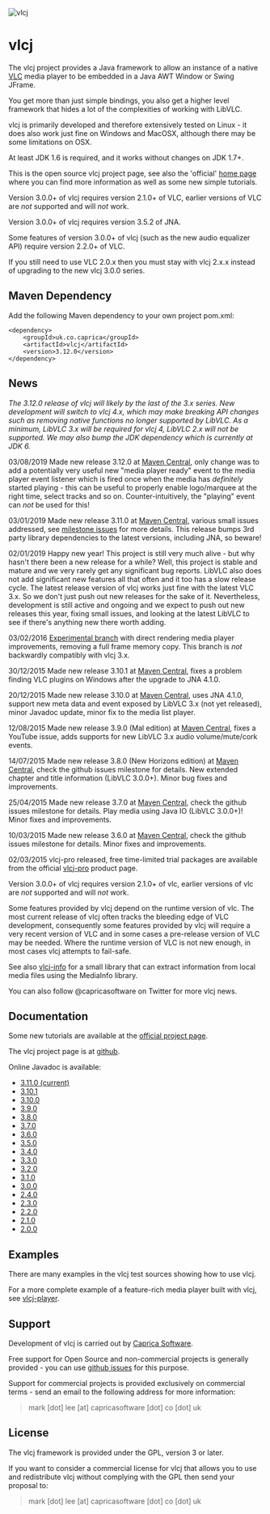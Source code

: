 ![vlcj](https://github.com/caprica/vlcj/raw/master/etc/vlcj-logo.png "vlcj")

vlcj
====

The vlcj project provides a Java framework to allow an instance of a native
[VLC](http://www.videolan.org/vlc "VLC") media player to be embedded in a Java
AWT Window or Swing JFrame.

You get more than just simple bindings, you also get a higher level framework
that hides a lot of the complexities of working with LibVLC.

vlcj is primarily developed and therefore extensively tested on Linux - it does
also work just fine on Windows and MacOSX, although there may be some
limitations on OSX.

At least JDK 1.6 is required, and it works without changes on JDK 1.7+.

This is the open source vlcj project page, see also the 'official'
[home page](http://capricasoftware.co.uk/projects/vlcj "Official vlcj home page at Caprica Software")
where you can find more information as well as some new simple tutorials.

Version 3.0.0+ of vlcj requires version 2.1.0+ of VLC, earlier versions of VLC
are *not* supported and will *not* work.

Version 3.0.0+ of vlcj requires version 3.5.2 of JNA.

Some features of version 3.0.0+ of vlcj (such as the new audio equalizer API)
require version 2.2.0+ of VLC.

If you still need to use VLC 2.0.x then you must stay with vlcj 2.x.x instead
of upgrading to the new vlcj 3.0.0 series.

Maven Dependency
----------------

Add the following Maven dependency to your own project pom.xml:

```
<dependency>
    <groupId>uk.co.caprica</groupId>
    <artifactId>vlcj</artifactId>
    <version>3.12.0</version>
</dependency>
```

News
----

_The 3.12.0 release of vlcj will likely by the last of the 3.x series. New development will switch to vlcj 4.x, which
may make breaking API changes such as removing native functions no longer supported by LibVLC. As a minimum, LibVLC 3.x
will be required for vlcj 4, LibVLC 2.x will not be supported. We may also bump the JDK dependency which is currently at
JDK 6._

03/08/2019 Made new release 3.12.0 at [Maven Central](http://search.maven.org/#search|ga|1|vlcj), only change was to add
a potentially very useful new "media player ready" event to the media player event listener which is fired once when the
media has *definitely* started playing - this can be useful to properly enable logo/marquee at the right time, select
tracks and so on. Counter-intuitively, the "playing" event can *not* be used for this!

03/01/2019 Made new release 3.11.0 at [Maven Central](http://search.maven.org/#search|ga|1|vlcj), various small issues
addressed, see [milestone issues](https://github.com/caprica/vlcj/milestone/27?closed=1) for more details. This release
bumps 3rd party library dependencies to the latest versions, including JNA, so beware!

02/01/2019 Happy new year! This project is still very much alive - but why hasn't there been a new release for a while?
Well, this project is stable and mature and we very rarely get any significant bug reports. LibVLC also does not add
significant new features all that often and it too has a slow release cycle. The latest release version of vlcj works
just fine with the latest VLC 3.x. So we don't just push out new releases for the sake of it. Nevertheless, development
is still active and ongoing and we expect to push out new releases this year, fixing small issues, and looking at the
latest LibVLC to see if there's anything new there worth adding.

03/02/2016 [Experimental branch](https://github.com/caprica/vlcj/tree/experimental) with direct
rendering media player improvements, removing a full frame memory copy. This branch is *not* backwardly
compatibly with vlcj 3.x.

30/12/2015 Made new release 3.10.1 at [Maven Central](http://search.maven.org/#search|ga|1|vlcj),
fixes a problem finding VLC plugins on Windows after the upgrade to JNA 4.1.0.

20/12/2015 Made new release 3.10.0 at [Maven Central](http://search.maven.org/#search|ga|1|vlcj),
uses JNA 4.1.0, support new meta data and event exposed by LibVLC 3.x (not yet released), minor
Javadoc update, minor fix to the media list player.

12/08/2015 Made new release 3.9.0 (Mal edition) at [Maven Central](http://search.maven.org/#search|ga|1|vlcj),
fixes a YouTube issue, adds supports for new LibVLC 3.x audio volume/mute/cork events.

14/07/2015 Made new release 3.8.0 (New Horizons edition) at [Maven Central](http://search.maven.org/#search|ga|1|vlcj),
check the github issues milestone for details. New extended chapter and title information
(LibVLC 3.0.0+). Minor bug fixes and improvements.

25/04/2015 Made new release 3.7.0 at [Maven Central](http://search.maven.org/#search|ga|1|vlcj),
check the github issues milestone for details. Play media using Java IO (LibVLC 3.0.0+)! Minor
fixes and improvements.

10/03/2015 Made new release 3.6.0 at [Maven Central](http://search.maven.org/#search|ga|1|vlcj),
check the github issues milestone for details. Minor fixes and improvements.

02/03/2015 vlcj-pro released, free time-limited trial packages are available from the official
[vlcj-pro](http://t.co/Gv04rAta9c) product page.

Version 3.0.0+ of vlcj requires version 2.1.0+ of vlc, earlier versions of vlc
are *not* supported and will *not* work.

Some features provided by vlcj depend on the runtime version of vlc. The most current release of
vlcj often tracks the bleeding edge of VLC development, consequently some features provided by
vlcj will require a very recent version of VLC and in some cases a pre-release version of VLC
may be needed. Where the runtime version of VLC is not new enough, in most cases vlcj attempts to
fail-safe. 

See also [vlcj-info](https://github.com/caprica/vlcj-info) for a small library that can extract
information from local media files using the MediaInfo library.

You can also follow @capricasoftware on Twitter for more vlcj news.

Documentation
-------------

Some new tutorials are available at the [official project page](http://capricasoftware.co.uk/#/projects/vlcj/tutorial).

The vlcj project page is at [github](http://caprica.github.com/vlcj "vlcj at github").

Online Javadoc is available:

* [3.11.0 (current)](http://caprica.github.com/vlcj/javadoc/3.11.0/index.html "3.11.0 Javadoc")
* [3.10.1](http://caprica.github.com/vlcj/javadoc/3.10.1/index.html "3.10.1 Javadoc")
* [3.10.0](http://caprica.github.com/vlcj/javadoc/3.10.0/index.html "3.10.0 Javadoc")
* [3.9.0](http://caprica.github.com/vlcj/javadoc/3.9.0/index.html "3.9.0 Javadoc")
* [3.8.0](http://caprica.github.com/vlcj/javadoc/3.8.0/index.html "3.8.0 Javadoc")
* [3.7.0](http://caprica.github.com/vlcj/javadoc/3.7.0/index.html "3.7.0 Javadoc")
* [3.6.0](http://caprica.github.com/vlcj/javadoc/3.6.0/index.html "3.6.0 Javadoc")
* [3.5.0](http://caprica.github.com/vlcj/javadoc/3.5.0/index.html "3.5.0 Javadoc")
* [3.4.0](http://caprica.github.com/vlcj/javadoc/3.4.0/index.html "3.4.0 Javadoc")
* [3.3.0](http://caprica.github.com/vlcj/javadoc/3.3.0/index.html "3.3.0 Javadoc")
* [3.2.0](http://caprica.github.com/vlcj/javadoc/3.2.0/index.html "3.2.0 Javadoc")
* [3.1.0](http://caprica.github.com/vlcj/javadoc/3.1.0/index.html "3.1.0 Javadoc")
* [3.0.0](http://caprica.github.com/vlcj/javadoc/3.0.0/index.html "3.0.0 Javadoc")
* [2.4.0](http://caprica.github.com/vlcj/javadoc/2.4.0/index.html "2.4.0 Javadoc")
* [2.3.0](http://caprica.github.com/vlcj/javadoc/2.3.0/index.html "2.3.0 Javadoc")
* [2.2.0](http://caprica.github.com/vlcj/javadoc/2.2.0/index.html "2.2.0 Javadoc")
* [2.1.0](http://caprica.github.com/vlcj/javadoc/2.1.0/index.html "2.1.0 Javadoc")
* [2.0.0](http://caprica.github.com/vlcj/javadoc/2.0.0/index.html "2.0.0 Javadoc")

Examples
--------

There are many examples in the vlcj test sources showing how to use vlcj.

For a more complete example of a feature-rich media player built with vlcj, 
see [vlcj-player](https://github.com/caprica/vlcj-player).

Support
-------

Development of vlcj is carried out by [Caprica Software](http://www.capricasoftware.co.uk).

Free support for Open Source and non-commercial projects is generally provided - you
can use [github issues](https://github.com/caprica/vlcj/issues "vlcj github issues")
for this purpose.

Support for commercial projects is provided exclusively on commercial terms -
send an email to the following address for more information:

> mark [dot] lee [at] capricasoftware [dot] co [dot] uk

License
-------

The vlcj framework is provided under the GPL, version 3 or later.

If you want to consider a commercial license for vlcj that allows you to use and
redistribute vlcj without complying with the GPL then send your proposal to:

> mark [dot] lee [at] capricasoftware [dot] co [dot] uk
